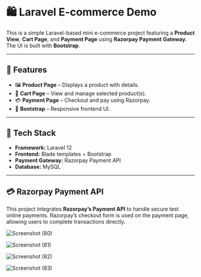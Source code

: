 # 🛍️ Laravel E-commerce Demo

This is a simple Laravel-based mini e-commerce project featuring a **Product View**, **Cart Page**, and **Payment Page** using **Razorpay Payment Gateway**. The UI is built with **Bootstrap**.

---

## 🚀 Features

- 🖼️ **Product Page** – Displays a product with details.
- 🛒 **Cart Page** – View and manage selected product(s).
- 💳 **Payment Page** – Checkout and pay using Razorpay.
- 🎨 **Bootstrap** – Responsive frontend UI.

---

## 🧰 Tech Stack

- **Framework:** Laravel 12
- **Frontend:** Blade templates + Bootstrap
- **Payment Gateway:** Razorpay Payment API
- **Database:** MySQL

---

## 💳 Razorpay Payment API

This project integrates **Razorpay’s Payment API** to handle secure test online payments. Razorpay’s checkout form is used on the payment page, allowing users to complete transactions directly.

![Screenshot (80)](https://github.com/user-attachments/assets/8b972869-f4ea-4662-9076-f6aacd5c934c)

![Screenshot (81)](https://github.com/user-attachments/assets/2cf7ff32-06ac-4324-80dd-2f0c2f0d93e0)

![Screenshot (82)](https://github.com/user-attachments/assets/6c67630c-2a67-4c8c-8e04-21e23a827e73)

![Screenshot (83)](https://github.com/user-attachments/assets/b2cf18e0-f3a6-4868-97f9-b39f3338718a)
